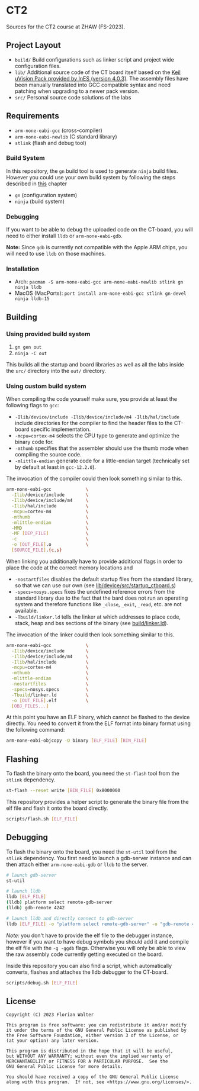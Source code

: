 # CT2

Sources for the CT2 course at ZHAW (FS-2023).

## Project Layout

* `build/` Build configurations such as linker script and project wide configuration files.
* `lib/` Additional source code of the CT board itself based on the 
  [Keil uVision Pack provided by InES (version 4.0.3)](https://ennis.zhaw.ch/pack/InES.CTBoard14_DFP.4.0.3.pack). The 
  assembly files have been manually translated into GCC compatible syntax and need patching when upgrading to a newer 
  pack version.
* `src/` Personal source code solutions of the labs

## Requirements

* `arm-none-eabi-gcc` (cross-compiler)
* `arm-none-eabi-newlib` (C standard library)
* `stlink` (flash and debug tool)

### Build System

In this repository, the `gn` build tool is used to generate `ninja` build files. However you could use your own build
system by following the steps described in [this](#using-custom-build-system) chapter

* `gn` (configuration system)
* `ninja` (build system)

### Debugging

If you want to be able to debug the uploaded code on the CT-board, you will need to either install `lldb` or 
`arm-none-eabi-gdb`. 

**Note:** Since `gdb` is currently not compatible with the Apple ARM chips, you will need to use `lldb` on
those machines.

### Installation

* Arch: `pacman -S arm-none-eabi-gcc arm-none-eabi-newlib stlink gn ninja lldb`
* MacOS (MacPorts): `port install arm-none-eabi-gcc stlink gn-devel ninja lldb-15`


## Building

### Using provided build system

1. `gn gen out`
2. `ninja -C out`

This builds all the startup and board libraries as well as all the labs inside the `src/` directory into the `out/` 
directory.

### Using custom build system

When compiling the code yourself make sure, you provide at least the following flags to `gcc`:

* `-Ilib/device/include -Ilib/device/include/m4 -Ilib/hal/include` include directories for the compiler to find the
  header files to the CT-board specific implementation.
* `-mcpu=cortex-m4` selects the CPU type to generate and optimize the binary code for.
* `-mthumb` specifies that the assembler should use the thumb mode when compiling the source code.
* `-mlittle-endian` generate code for a little-endian target (technically set by default at least in `gcc-12.2.0`).

The invocation of the compiler could then look something similar to this.

```sh
arm-none-eabi-gcc             \
  -Ilib/device/include        \
  -Ilib/device/include/m4     \
  -Ilib/hal/include           \
  -mcpu=cortex-m4             \
  -mthumb                     \
  -mlittle-endian             \
  -MMD                        \
  -MF [DEP_FILE]              \
  -c                          \
  -o [OUT_FILE].o             \
  [SOURCE_FILE].{c,s}
```

When linking you additionally have to provide additional flags in order to place the code at the correct memory 
locations and 

* `-nostartfiles` disables the default startup files from the standard library, so that we can use our own (see 
  [lib/device/src/startup_ctboard.s](lib/device/src/startup_ctboard.s))
* `-specs=nosys.specs` fixes the undefined reference errors from the standard library due to the fact that the bard
  does not run an operating system and therefore functions like `_close`, `_exit`, `_read`, etc. are not available. 
* `-Tbuild/linker.ld` tells the linker at which addresses to place code, stack, heap and bss sections of the binary (see 
  [build/linker.ld](build/linker.ld)).

The invocation of the linker could then look something similar to this.

```sh
arm-none-eabi-gcc             \
  -Ilib/device/include        \
  -Ilib/device/include/m4     \
  -Ilib/hal/include           \
  -mcpu=cortex-m4             \
  -mthumb                     \
  -mlittle-endian             \
  -nostartfiles               \
  -specs=nosys.specs          \
  -Tbuild/linker.ld           \
  -o [OUT_FILE].elf           \
  [OBJ_FILES...]
```

At this point you have an ELF binary, which cannot be flashed to the device directly. You need to convert it from
the ELF format into binary format using the following command:

```sh
arm-none-eabi-objcopy -O binary [ELF_FILE] [BIN_FILE]
```

## Flashing

To flash the binary onto the board, you need the `st-flash` tool from the `stlink` dependency.

```sh
st-flash --reset write [BIN_FILE] 0x8000000
```

This repository provides a helper script to generate the binary file from the elf file and flash it onto the board 
directly.

```sh
scripts/flash.sh [ELF_FILE]
```

## Debugging

To flash the binary onto the board, you need the `st-util` tool from the `stlink` dependency. You first need to launch
a gdb-server instance and can then attach either `arm-none-eabi-gdb` or `lldb` to the server.

```sh
# launch gdb-server
st-util

# launch lldb
lldb [ELF_FILE]
(lldb) platform select remote-gdb-server
(lldb) gdb-remote 4242

# launch lldb and directly connect to gdb-server
lldb [ELF_FILE] -o "platform select remote-gdb-server" -o "gdb-remote 4242"
```

*Note:* you don't have to provide the elf file to the debugger instance, however if you want to have debug symbols you 
should add it and compile the elf file with the `-g -ggdb` flags. Otherwise you will only be able to view the raw 
assembly code currently getting executed on the board.

Inside this repository you can also find a script, which automatically converts, flashes and attaches the lldb debugger 
to the CT-board. 
```sh
scripts/debug.sh [ELF_FILE]
```

## License

```
Copyright (C) 2023 Florian Walter

This program is free software: you can redistribute it and/or modify
it under the terms of the GNU General Public License as published by
the Free Software Foundation, either version 3 of the License, or
(at your option) any later version.

This program is distributed in the hope that it will be useful,
but WITHOUT ANY WARRANTY; without even the implied warranty of
MERCHANTABILITY or FITNESS FOR A PARTICULAR PURPOSE.  See the
GNU General Public License for more details.

You should have received a copy of the GNU General Public License
along with this program.  If not, see <https://www.gnu.org/licenses/>.
```